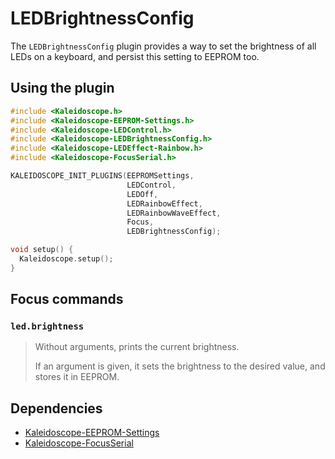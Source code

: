 # LEDBrightnessConfig

The `LEDBrightnessConfig` plugin provides a way to set the brightness of all
LEDs on a keyboard, and persist this setting to EEPROM too.

## Using the plugin

```c++
#include <Kaleidoscope.h>
#include <Kaleidoscope-EEPROM-Settings.h>
#include <Kaleidoscope-LEDControl.h>
#include <Kaleidoscope-LEDBrightnessConfig.h>
#include <Kaleidoscope-LEDEffect-Rainbow.h>
#include <Kaleidoscope-FocusSerial.h>

KALEIDOSCOPE_INIT_PLUGINS(EEPROMSettings,
                          LEDControl,
                          LEDOff,
                          LEDRainbowEffect,
                          LEDRainbowWaveEffect,
                          Focus,
                          LEDBrightnessConfig);

void setup() {
  Kaleidoscope.setup();
}
```

## Focus commands

### `led.brightness`

> Without arguments, prints the current brightness.
>
> If an argument is given, it sets the brightness to the desired value, and
> stores it in EEPROM.

## Dependencies

* [Kaleidoscope-EEPROM-Settings](Kaleidoscope-EEPROM-Settings.md)
* [Kaleidoscope-FocusSerial](Kaleidoscope-FocusSerial.md)
